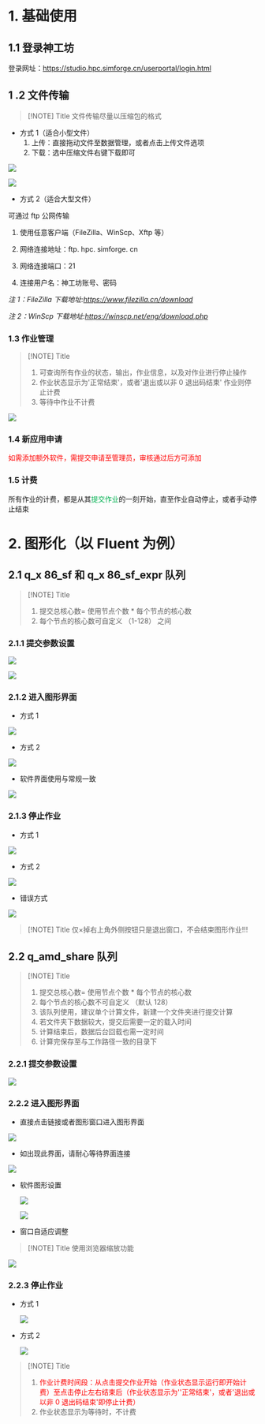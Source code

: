 
# 1. 基础使用

## 1.1 登录神工坊

登录网址：https://studio.hpc.simforge.cn/userportal/login.html
## 1 .2  文件传输

> [!NOTE] Title
> 文件传输尽量以压缩包的格式

- 方式 1（适合小型文件）
	1. 上传：直接拖动文件至数据管理，或者点击上传文件选项
	2. 下载：选中压缩文件右键下载即可

![](./attachment/Pastedimage20241110154446.png)

![](./attachment/Pastedimage20241110154843.png)

- 方式 2（适合大型文件）

可通过 ftp 公网传输

1. 使用任意客户端（FileZilla、WinScp、Xftp 等）

2. 网络连接地址：ftp. hpc. simforge. cn

3. 网络连接端口：21

4. 连接用户名：神工坊账号、密码

*注 1：FileZilla 下载地址:https://www.filezilla.cn/download*

*注 2：WinScp 下载地址:https://winscp.net/eng/download.php*

### 1.3 作业管理

> [!NOTE] Title
> 1. 可查询所有作业的状态，输出，作业信息，以及对作业进行停止操作
> 2. 作业状态显示为'正常结束'，或者'退出或以非 0 退出码结束' 作业则停止计费
> 3. 等待中作业不计费

![](./attachment/Pastedimage20241110160517.png)

### 1.4 新应用申请

<font color="#ff0000">如需添加额外软件，需提交申请至管理员，审核通过后方可添加</font>

### 1.5 计费

所有作业的计费，都是从其<font color="#00b050">提交作业</font>的一刻开始，直至作业自动停止，或者手动停止结束
# 2. 图形化（以 Fluent 为例）

##  2.1 q_x 86_sf 和 q_x 86_sf_expr 队列

> [!NOTE] Title
> 1. 提交总核心数= 使用节点个数 \* 每个节点的核心数 
> 2. 每个节点的核心数可自定义 （1-128） 之间


### 2.1.1 提交参数设置

![](./attachment/Pastedimage20241104154140.png)

![](./attachment/Pastedimage20241104154249.png)

### 2.1.2 进入图形界面
- 方式 1

![](./attachment/Pastedimage20241104154349.png)

- 方式 2

![](./attachment/Pastedimage20241104154429.png)

- 软件界面使用与常规一致

![](./attachment/Pastedimage20241104154604.png)

### 2.1.3 停止作业

- 方式 1

![](./attachment/Pastedimage20241104160032.png)

- 方式 2

![](./attachment/Pastedimage20241104160100.png)

- 错误方式 

![](./attachment/Pastedimage20241104160322.png)

> [!NOTE] Title
> 仅×掉右上角外侧按钮只是退出窗口，不会结束图形作业!!!

## 2.2 q_amd_share 队列

> [!NOTE] Title
> 1. 提交总核心数= 使用节点个数 \* 每个节点的核心数 
> 2. 每个节点的核心数不可自定义 （默认 128） 
> 3. 该队列使用，建议单个计算文件，新建一个文件夹进行提交计算
> 4. 若文件夹下数据较大，提交后需要一定的载入时间
> 5. 计算结束后，数据后台回载也需一定时间
> 6. 计算完保存至与工作路径一致的目录下

### 2.2.1 提交参数设置

![](./attachment/Pastedimage20241104160742.png) 

### 2.2.2 进入图形界面

-  直接点击链接或者图形窗口进入图形界面

![](./attachment/3.png)

- 如出现此界面，请耐心等待界面连接

![](./attachment/2.png)

- 软件图形设置

	![](./attachment/Pastedimage20241104161409.png) 

	![](./attachment/Pastedimage20241104161544.png)

- 窗口自适应调整

> [!NOTE] Title
> 使用浏览器缩放功能

![](./attachment/Pastedimage20241114134412.png)

### 2.2.3 停止作业

- 方式 1 

	![](./attachment/Pastedimage20241104162555.png)

- 方式 2

	![](./attachment/Pastedimage20241104162650.png)

> [!NOTE] Title
> 1.  <font color="#ff0000">作业计费时间段：从点击提交作业开始（作业状态显示运行即开始计费）至点击停止左右结束后（作业状态显示为''正常结束'，或者'退出或以非 0 退出码结束'即停止计费）</font>
> 2. 作业状态显示为等待时，不计费